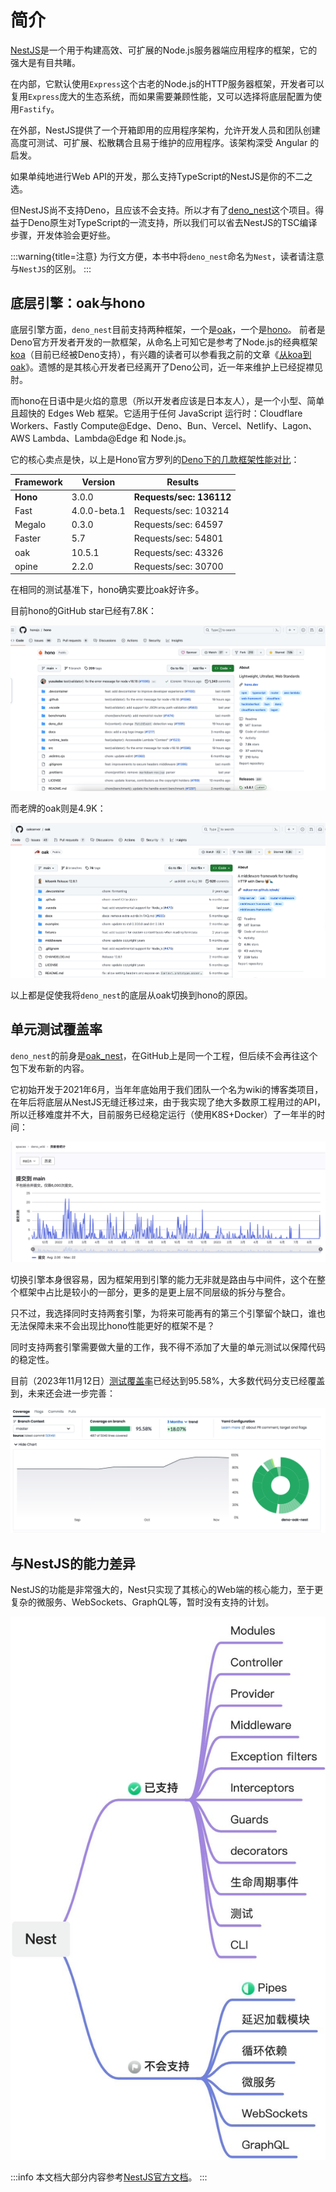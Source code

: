 # 简介

[NestJS](https://docs.nestjs.com/)是一个用于构建高效、可扩展的Node.js服务器端应用程序的框架，它的强大是有目共睹。

在内部，它默认使用`Express`这个古老的Node.js的HTTP服务器框架，开发者可以复用`Express`庞大的生态系统，而如果需要兼顾性能，又可以选择将底层配置为使用`Fastify`。

在外部，NestJS提供了一个开箱即用的应用程序架构，允许开发人员和团队创建高度可测试、可扩展、松散耦合且易于维护的应用程序。该架构深受 Angular 的启发。

如果单纯地进行Web API的开发，那么支持TypeScript的NestJS是你的不二之选。

但NestJS尚不支持Deno，且应该不会支持。所以才有了[deno_nest](https://deno.land/x/deno_nest)这个项目。得益于Deno原生对TypeScript的一流支持，所以我们可以省去NestJS的TSC编译步骤，开发体验会更好些。

:::warning{title=注意}
为行文方便，本书中将`deno_nest`命名为`Nest`，读者请注意与`NestJS`的区别。
:::

## 底层引擎：oak与hono

底层引擎方面，`deno_nest`目前支持两种框架，一个是[oak](https://deno.land/x/oak@v12.6.1)，一个是[hono]()。
前者是Deno官方开发者开发的一款框架，从命名上可知它是参考了Node.js的经典框架[koa](https://koa.bootcss.com/)（目前已经被Deno支持），有兴趣的读者可以参看我之前的文章《[从koa到oak](https://www.yuque.com/jiqingyun-begup/ewktxz/tnmks2)》。遗憾的是其核心开发者已经离开了Deno公司，近一年来维护上已经捉襟见肘。

而hono在日语中是火焰的意思（所以开发者应该是日本友人），是一个小型、简单且超快的 Edges Web 框架。它适用于任何 JavaScript 运行时：Cloudflare Workers、Fastly Compute@Edge、Deno、Bun、Vercel、Netlify、Lagon、AWS Lambda、Lambda@Edge 和 Node.js。

它的核心卖点是快，以上是Hono官方罗列的[Deno下的几款框架性能对比](https://hono.dev/concepts/benchmarks#deno)：

| **Framework** | **Version** | **Results** |
| --- | --- | --- |
| **Hono** | 3.0.0 | **Requests/sec: 136112** |
| Fast | 4.0.0-beta.1 | Requests/sec: 103214 |
| Megalo | 0.3.0 | Requests/sec: 64597 |
| Faster | 5.7 | Requests/sec: 54801 |
| oak | 10.5.1 | Requests/sec: 43326 |
| opine | 2.2.0 | Requests/sec: 30700 |

在相同的测试基准下，hono确实要比oak好许多。

目前hono的GitHub star已经有7.8K：

![image.png](./images/hono_star.png)

而老牌的oak则是4.9K：

![image.png](./images/oak_star.png)

以上都是促使我将`deno_nest`的底层从oak切换到hono的原因。

## 单元测试覆盖率

`deno_nest`的前身是[oak_nest](https://deno.land/x/oak_nest)，在GitHub上是同一个工程，但后续不会再往这个包下发布新的内容。

它初始开发于2021年6月，当年年底始用于我们团队一个名为wiki的博客类项目，在年后将底层从NestJS无缝迁移过来，由于我实现了绝大多数原工程用过的API，所以迁移难度并不大，目前服务已经稳定运行（使用K8S+Docker）了一年半的时间：

![image.png](./images/wiki-log.png)

切换引擎本身很容易，因为框架用到引擎的能力无非就是路由与中间件，这个在整个框架中占比是较小的一部分，更多的是更上层不同层级的拆分与整合。

只不过，我选择同时支持两套引擎，为将来可能再有的第三个引擎留个缺口，谁也无法保障未来不会出现比hono性能更好的框架不是？

同时支持两套引擎需要做大量的工作，我不得不添加了大量的单元测试以保障代码的稳定性。

目前（2023年11月12日）[测试覆盖率](https://app.codecov.io/gh/jiawei397/deno-oak-nest)已经达到95.58%，大多数代码分支已经覆盖到，未来还会进一步完善：

![image.png](./images/unit.png)

## 与NestJS的能力差异

NestJS的功能是非常强大的，Nest只实现了其核心的Web端的核心能力，至于更复杂的微服务、WebSockets、GraphQL等，暂时没有支持的计划。

![差异](./images/yuque_mind.jpeg)

:::info
本文档大部分内容参考[NestJS官方文档](https://docs.nestjs.com/)。
:::
